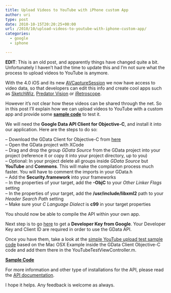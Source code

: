 ```yaml
---
title: Upload Videos to YouTube with iPhone custom App
author: uri
type: post
date: 2010-10-15T20:20:25+00:00
url: /2010/10/upload-videos-to-youtube-with-iphone-custom-app/
categories:
  - google
  - iphone

---
```

**EDIT**: This is an old post, and apparently things have changed quite a bit. Unfortunately I haven&#8217;t had the time to update this and I&#8217;m not sure what the process to upload videos to YouTube is anymore.

With the 4.0 iOS and its new [AVCaptureSession][1] we now have access to video data, so that developers can edit this info and create cool apps such as [SketchWiz][2], [Predator Vision][3] or [iRetroscope][4].

However it&#8217;s not clear how these videos can be shared through the net. So in this post I&#8217;ll explain how we can upload videos to YouTube with a custom app and provide some **[sample code][5]** to test it.

We will need the **Google Data API Client for Objective-C**, and install it into our application. Here are the steps to do so:

&#8211; Download the GData Client for Objective-C from [here][6]  
&#8211; Open the GData project with XCode  
&#8211; Drag and drop the group _GData Source_ from the GData project into your project (reference it or copy it into your project directory, up to you)  
&#8211; Optional: In your project delete all groups inside _GData Source_ but **YouTube** and **Commons**. This will make the compilation process much faster. You will have to comment the imports in your GData.h  
&#8211; Add the **Security.framework** into your frameworks  
&#8211; In the properties of your target, add the **-ObjC** to your _Other Linker Flags_ setting  
&#8211; In the properties of your target, add the **/usr/include/libxml2** path to your _Header Search Path_ setting  
&#8211; Make sure your _C Language Dialect_ is **c99** in your target properties

You should now be able to compile the API within your own app.

Next step is to go [here][7] to get a **Developer Key from Google**. Your Developer Key and Client ID are required in order to use the GData API.

Once you have them, take a look at the [simple YouTube upload test sample code][5] based on the Mac OSX Example inside the GData Client Objective-C code and add them there in the YouTubeTestViewController.m.

**[Sample Code][5]**

For more information and other type of installations for the API, please read the [API documentation][8].

I hope it helps. Any feedback is welcome as always.

 [1]: https://developer.apple.com/library/ios/#documentation/AVFoundation/Reference/AVCaptureSession_Class/Reference/Reference.html#//apple_ref/occ/cl/AVCaptureSession
 [2]: http://itunes.apple.com/us/app/sketchwiz/id392835926?mt=8
 [3]: http://itunes.apple.com/us/app/predator-vision/id384111522?mt=8
 [4]: http://itunes.apple.com/us/app/iretroscope/id385118861?mt=8
 [5]: /iPhone/YouTubeTest.zip
 [6]: http://code.google.com/p/gdata-objectivec-client/downloads/list
 [7]: http://code.google.com/apis/youtube/dashboard/gwt/index.html#newProduct
 [8]: http://code.google.com/p/gdata-objectivec-client/wiki/BuildingTheLibrary#Linking_to_the_iPhone_Static_Library